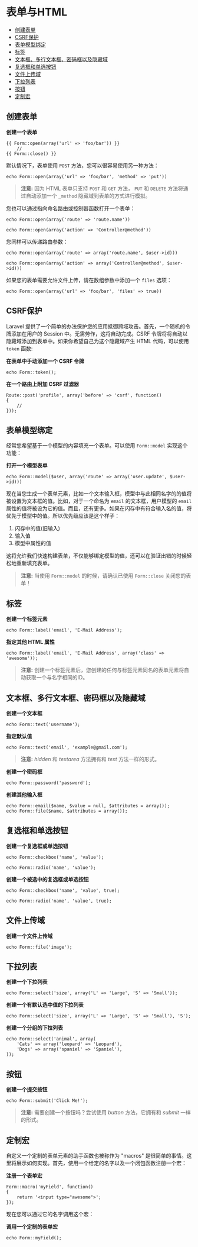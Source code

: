# 表单与HTML

- [创建表单](#opening-a-form)
- [CSRF保护](#csrf-protection)
- [表单模型绑定](#form-model-binding)
- [标签](#labels)
- [文本框、多行文本框、密码框以及隐藏域](#text)
- [复选框和单选按钮](#checkboxes-and-radio-buttons)
- [文件上传域](#file-input)
- [下拉列表](#drop-down-lists)
- [按钮](#buttons)
- [定制宏](#custom-macros)

<a name="opening-a-form"></a>
## 创建表单

**创建一个表单**

	{{ Form::open(array('url' => 'foo/bar')) }}
		//
	{{ Form::close() }}

默认情况下，表单使用 `POST` 方法，您可以很容易使用另一种方法：

	echo Form::open(array('url' => 'foo/bar', 'method' => 'put'))

> **注意:** 因为 HTML 表单只支持 `POST` 和 `GET` 方法， `PUT` 和 `DELETE` 方法将通过自动添加一个 `_method` 隐藏域到表单的方式进行模拟。

您也可以通过指向命名路由或控制器函数打开一个表单：

	echo Form::open(array('route' => 'route.name'))

	echo Form::open(array('action' => 'Controller@method'))

您同样可以传递路由参数：

	echo Form::open(array('route' => array('route.name', $user->id)))

	echo Form::open(array('action' => array('Controller@method', $user->id)))

如果您的表单需要允许文件上传，请在数组参数中添加一个 `files` 选项：

	echo Form::open(array('url' => 'foo/bar', 'files' => true))

<a name="csrf-protection"></a>
## CSRF保护

Laravel 提供了一个简单的办法保护您的应用抵御跨域攻击。首先，一个随机的令牌添加在用户的 Session 中。无需劳作，这将自动完成。CSRF 令牌将将自动以隐藏域添加到表单中。如果你希望自己为这个隐藏域产生 HTML 代码，可以使用 `token` 函数:

**在表单中手动添加一个 CSRF 令牌**

	echo Form::token();

**在一个路由上附加 CSRF 过滤器**

	Route::post('profile', array('before' => 'csrf', function()
	{
		//
	}));

<a name="form-model-binding"></a>
## 表单模型绑定

经常您希望基于一个模型的内容填充一个表单。可以使用 `Form::model` 实现这个功能： 

**打开一个模型表单**

	echo Form::model($user, array('route' => array('user.update', $user->id)))

现在当您生成一个表单元素，比如一个文本输入框，模型中与此相同名字的的值将被设置为文本框的值。比如，对于一个命名为 `email` 的文本框，用户模型的 `email` 属性的值将被设为它的值。而且，还有更多。如果在闪存中有符合输入名的值，将优先于模型中的值。所以优先级应该是这个样子：

1. 闪存中的值(旧输入)
2. 输入值
3. 模型中属性的值

这将允许我们快速构建表单，不仅能够绑定模型的值，还可以在验证出错的时候轻松地重新填充表单。

> **注意:** 当使用 `Form::model` 的时候，请确认已使用 `Form::close` 关闭您的表单！

<a name="labels"></a>
## 标签

**创建一个标签元素**

	echo Form::label('email', 'E-Mail Address');

**指定其他 HTML 属性**

	echo Form::label('email', 'E-Mail Address', array('class' => 'awesome'));

> **注意:** 创建一个标签元素后，您创建的任何与标签元素同名的表单元素将自动获取一个与名字相同的ID。

<a name="text"></a>
## 文本框、多行文本框、密码框以及隐藏域

**创建一个文本框**

	echo Form::text('username');

**指定默认值**

	echo Form::text('email', 'example@gmail.com');

> **注意:** *hidden* 和 *textarea* 方法拥有和 *text* 方法一样的形式。

**创建一个密码框**

	echo Form::password('password');
	
**创建其他输入框**

	echo Form::email($name, $value = null, $attributes = array());
	echo Form::file($name, $attributes = array());
	
<a name="checkboxes-and-radio-buttons"></a>
## 复选框和单选按钮

**创建一个复选框或单选按钮**

	echo Form::checkbox('name', 'value');
	
	echo Form::radio('name', 'value');

**创建一个被选中的复选框或单选按钮**

	echo Form::checkbox('name', 'value', true);
	
	echo Form::radio('name', 'value', true);

<a name="file-input"></a>
## 文件上传域

**创建一个文件上传域**

	echo Form::file('image');

<a name="drop-down-lists"></a>
## 下拉列表

**创建一个下拉列表**

	echo Form::select('size', array('L' => 'Large', 'S' => 'Small'));

**创建一个有默认选中值的下拉列表**

	echo Form::select('size', array('L' => 'Large', 'S' => 'Small'), 'S');

**创建一个分组的下拉列表**

	echo Form::select('animal', array(
		'Cats' => array('leopard' => 'Leopard'),
		'Dogs' => array('spaniel' => 'Spaniel'),
	));

<a name="buttons"></a>
## 按钮

**创建一个提交按钮**

	echo Form::submit('Click Me!');

> **注意:** 需要创建一个按钮吗？尝试使用 *button* 方法，它拥有和 *submit* 一样的形式。

<a name="custom-macros"></a>
## 定制宏

自定义一个定制的表单元素的助手函数也被称作为 "macros" 是很简单的事情。这里将展示如何实现。首先，使用一个给定的名字以及一个闭包函数注册一个宏：

**注册一个表单宏**

	Form::macro('myField', function()
	{
		return '<input type="awesome">';
	});

现在您可以通过它的名字调用这个宏：

**调用一个定制的表单宏**

	echo Form::myField();
